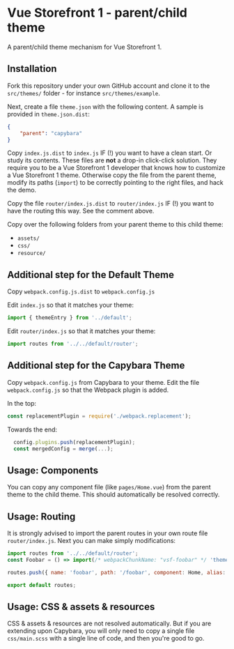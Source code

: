 # Vue Storefront 1 - parent/child theme
A parent/child theme mechanism for Vue Storefront 1.

## Installation
Fork this repository under your own GitHub account and clone it to the `src/themes/` folder - for instance `src/themes/example`.

Next, create a file `theme.json` with the following content. A sample is provided in `theme.json.dist`:
```json
{
    "parent": "capybara"
}
```

Copy `index.js.dist` to `index.js` IF (!) you want to have a clean start. Or study its contents. These files are **not** a drop-in click-click solution. They require you to be a Vue Storefront 1 developer that knows how to customize a Vue Storefront 1 theme. Otherwise copy the file from the parent theme, modify its paths (`import`) to be correctly pointing to the right files, and hack the demo.

Copy the file `router/index.js.dist` to `router/index.js` IF (!) you want to have the routing this way. See the comment above.

Copy over the following folders from your parent theme to this child theme:
- `assets/`
- `css/`
- `resource/`

## Additional step for the Default Theme
Copy `webpack.config.js.dist` to `webpack.config.js`

Edit `index.js` so that it matches your theme:
```js
import { themeEntry } from '../default';
```

Edit `router/index.js` so that it matches your theme:
```js
import routes from '../../default/router';
```


## Additional step for the Capybara Theme
Copy `webpack.config.js` from Capybara to your theme. Edit the file `webpack.config.js` so that the Webpack plugin is added.

In the top:
```js
const replacementPlugin = require('./webpack.replacement');
```

Towards the end:
```js
  config.plugins.push(replacementPlugin);
  const mergedConfig = merge(...);
```

## Usage: Components
You can copy any component file (like `pages/Home.vue`) from the parent theme to the child theme. This should automatically be resolved correctly.

## Usage: Routing
It is strongly advised to import the parent routes in your own route file `router/index.js`. Next you can make simply modifications:

```js
import routes from '../../default/router';
const Foobar = () => import(/* webpackChunkName: "vsf-foobar" */ 'theme/pages/Foobar.vue')

routes.push({ name: 'foobar', path: '/foobar', component: Home, alias: '/foobar.html' });

export default routes;
```

## Usage: CSS & assets & resources
CSS & assets & resources are not resolved automatically. But if you are extending upon Capybara, you will only need to copy a single file `css/main.scss` with a single line of code, and then you're good to go.

